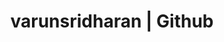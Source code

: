 ---
title: varunsridharan | Github
redirect_to: https://github.com/varunsridharan
redirect_from:
    - /git/
---